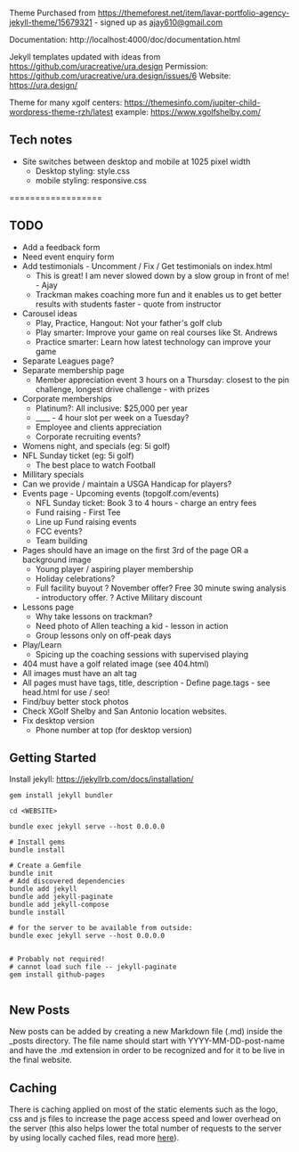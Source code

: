Theme Purchased from https://themeforest.net/item/lavar-portfolio-agency-jekyll-theme/15679321 - signed up as ajay610@gmail.com

Documentation: http://localhost:4000/doc/documentation.html

Jekyll templates updated with ideas from https://github.com/uracreative/ura.design
Permission: https://github.com/uracreative/ura.design/issues/6
Website: https://ura.design/

Theme for many xgolf centers: https://themesinfo.com/jupiter-child-wordpress-theme-rzh/latest
example: https://www.xgolfshelby.com/

## Tech notes
* Site switches between desktop and mobile at 1025 pixel width
    * Desktop styling: style.css
    * mobile styling: responsive.css

==================

## TODO
- Add a feedback form
- Need event enquiry form
- Add testimonials - Uncomment / Fix / Get testimonials on index.html
    - This is great! I am never slowed down by a slow group in front of me! - Ajay
    - Trackman makes coaching more fun and it enables us to get better results with students faster - quote from instructor
- Carousel ideas
    - Play, Practice, Hangout: Not your father's golf club
    - Play smarter: Improve your game on real courses like St. Andrews
    - Practice smarter: Learn how latest technology can improve your game
- Separate Leagues page?
- Separate membership page
    - Member appreciation event 3 hours on a Thursday: closest to the pin challenge, longest drive challenge - with prizes
- Corporate memberships
    - Platinum?: All inclusive: $25,000 per year
    - ____ - 4 hour slot per week on a Tuesday?
    - Employee and clients appreciation
    - Corporate recruiting events?
- Womens night, and specials (eg: 5i golf)
- NFL Sunday ticket (eg: 5i golf)
    - The best place to watch Football
- Millitary specials
- Can we provide / maintain a USGA Handicap for players?
- Events page - Upcoming events (topgolf.com/events)
    - NFL Sunday ticket: Book 3 to 4 hours - charge an entry fees
    - Fund raising - First Tee
    - Line up Fund raising events
    - FCC events?
    - Team building
- Pages should have an image on the first 3rd of the page OR a background image
  - Young player / aspiring player membership
  - Holiday celebrations?
  - Full facility buyout
  ? November offer? Free 30 minute swing analysis - introductory offer.
  ? Active Military discount 
- Lessons page
    - Why take lessons on trackman?
    - Need photo of Allen teaching a kid - lesson in action
    - Group lessons only on off-peak days
- Play/Learn
    - Spicing up the coaching sessions with supervised playing
- 404 must have a golf related image (see 404.html)
- All images must have an alt tag
- All pages must have tags, title, description - Define page.tags - see head.html for use / seo!
- Find/buy better stock photos
- Check XGolf Shelby and San Antonio location websites. 
- Fix desktop version
    - Phone number at top (for desktop version)


## Getting Started

Install jekyll: https://jekyllrb.com/docs/installation/

```
gem install jekyll bundler

cd <WEBSITE>

bundle exec jekyll serve --host 0.0.0.0

# Install gems
bundle install

# Create a Gemfile
bundle init
# Add discovered dependencies
bundle add jekyll
bundle add jekyll-paginate
bundle add jekyll-compose
bundle install

# for the server to be available from outside:
bundle exec jekyll serve --host 0.0.0.0


# Probably not required!
# cannot load such file -- jekyll-paginate
gem install github-pages


```

## New Posts
New posts can be added by creating a new Markdown file (.md) inside the _posts directory. The file name should start with YYYY-MM-DD-post-name and have the .md extension in order to be recognized and for it to be live in the final website.

## Caching
There is caching applied on most of the static elements such as the logo, css and js files to increase the page access speed and lower overhead on the server (this also helps lower the total number of requests to the server by using locally cached files, read more [here](https://gtmetrix.com/leverage-browser-caching.html)).

